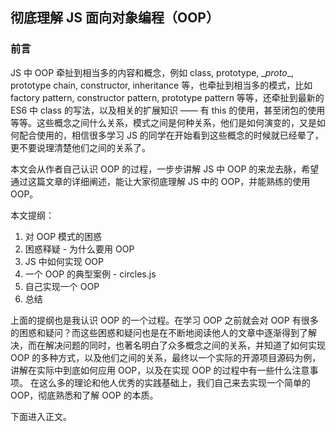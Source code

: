 ## 彻底理解 JS 面向对象编程（OOP）

### 前言

JS 中 OOP 牵扯到相当多的内容和概念，例如 class, prototype, \__proto__, prototype chain, constructor, inheritance 等，也牵扯到相当多的模式，比如 factory pattern, constructor pattern, prototype pattern 等等，还牵扯到最新的 ES6 中 class 的写法，以及相关的扩展知识 —— 有 this 的使用，甚至闭包的使用等等。这些概念之间什么关系，模式之间是何种关系，他们是如何演变的，又是如何配合使用的，相信很多学习 JS 的同学在开始看到这些概念的时候就已经晕了，更不要说理清楚他们之间的关系了。

本文会从作者自己认识 OOP 的过程，一步步讲解 JS 中 OOP 的来龙去脉，希望通过这篇文章的详细阐述，能让大家彻底理解 JS 中的 OOP，并能熟练的使用 OOP。

本文提纲：

1. 对 OOP 模式的困惑
2. 困惑释疑 - 为什么要用 OOP
3. JS 中如何实现 OOP
4. 一个 OOP 的典型案例 - circles.js
5. 自己实现一个 OOP
6. 总结

上面的提纲也是我认识 OOP 的一个过程。在学习 OOP 之前就会对 OOP 有很多的困惑和疑问？而这些困惑和疑问也是在不断地阅读他人的文章中逐渐得到了解决，而在解决问题的同时，也著名明白了众多概念之间的关系，并知道了如何实现 OOP 的多种方式，以及他们之间的关系，最终以一个实际的开源项目源码为例，讲解在实际中到底如何应用 OOP，以及在实现 OOP 的过程中有一些什么注意事项。 在这么多的理论和他人优秀的实践基础上，我们自己来去实现一个简单的 OOP，彻底熟悉和了解 OOP 的本质。

下面进入正文。
